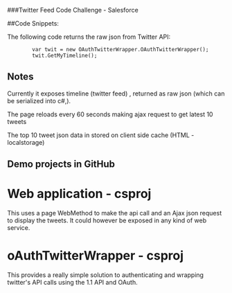###Twitter Feed Code Challenge - Salesforce

##Code Snippets:

The following code returns the raw json from Twitter API:

            var twit = new OAuthTwitterWrapper.OAuthTwitterWrapper();
            twit.GetMyTimeline();


## Notes
Currently it exposes timeline (twitter feed) , returned as raw json (which can be serialized into c#,).

The page reloads every 60 seconds making ajax request to get latest 10 tweets

The top 10 tweet json data in stored on client side cache (HTML - localstorage)

## Demo projects in GitHub

# Web application - csproj
This uses a page WebMethod to make the api call and an Ajax json request to display the tweets.
It could however be exposed in any kind of web service.

# oAuthTwitterWrapper - csproj
This provides a really simple solution to authenticating and wrapping twitter's API calls using the 1.1 API and OAuth.
